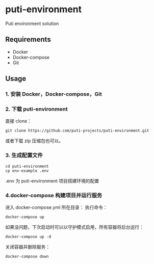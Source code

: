 # puti-environment
Puti environment solution

## Requirements
- Docker
- Docker-compose
- Git

## Usage
### 1. 安装 Docker，Docker-compose，Git 

### 2. 下载 puti-environment
直接 clone：
```
git clone https://github.com/puti-projects/puti-environment.git
```
或者下载 zip 压缩包也可以。

### 3. 生成配置文件
```
cd puti-environment
cp env-example .env

```
.env 为 puti-environment 项目搭建环境的配置

### 4.docker-compose 构建项目并运行服务
进入 docker-compose.yml 所在目录：
执行命令：
```
docker-compose up
```  

如果没问题，下次启动时可以以守护模式启用，所有容器将后台运行：  
```
docker-compose up -d
``` 
关闭容器并删除服务：
```
docker-compose down
```